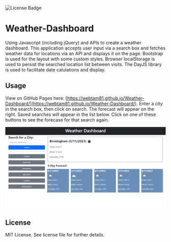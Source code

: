 ![License Badge](https://img.shields.io/badge/license-MIT-brightgreen)

# Weather-Dashboard
Using Javascript (including jQuery) and APIs to create a weather dashboard. This application accepts user input via a search box and fetches weather data for locations via an API and displays it on the page. 
Bootstrap is used for the layout with some custom styles.
Browser localStorage is used to persist the searched location list between visits. 
The DayJS library is used to facilitate date calulations and display.

## Usage

View on GitHub Pages here: [https://webtam81.github.io/Weather-Dashboard/](https://webtam81.github.io/Weather-Dashboard/). 
Enter a city in the search box, then click on search. The forecast will appear on the right. Saved searches will appear in the list below. Click on one of these buttons to see the forecase for that search again.

![Screenshot of the Weather Dashboard application](./weather-dashboard-screenshot.png)

## License

MIT License. See license file for further details.